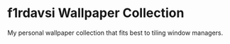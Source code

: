 # f1rdavsi Wallpaper Collection

My personal wallpaper collection that fits best to tiling window managers.

